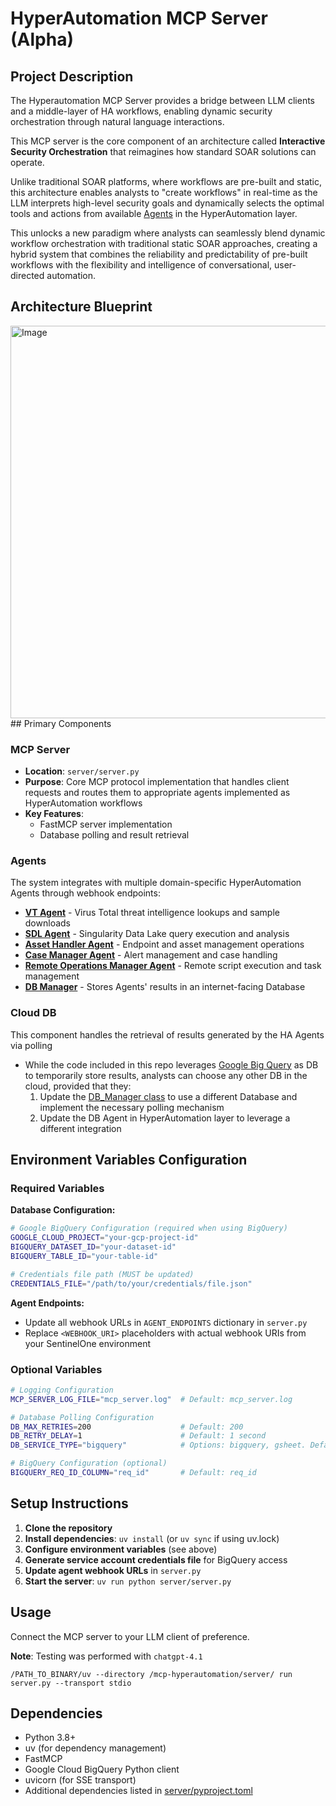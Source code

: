 # HyperAutomation MCP Server (Alpha)

## Project Description

The Hyperautomation MCP Server provides a bridge between LLM clients and a middle-layer of HA workflows, enabling dynamic security orchestration through natural language interactions.

This MCP server is the core component of an architecture called **Interactive Security Orchestration** that reimagines how standard SOAR solutions can operate.

Unlike traditional SOAR platforms, where workflows are pre-built and static, this architecture enables analysts to "create workflows" in real-time as the LLM interprets high-level security goals and dynamically selects the optimal tools and actions from available [Agents](./agents/README.MD) in the HyperAutomation layer.

This unlocks a new paradigm where analysts can seamlessly blend dynamic workflow orchestration with traditional static SOAR approaches, creating a hybrid system that combines the reliability and predictability of pre-built workflows with the flexibility and intelligence of conversational, user-directed automation.

## Architecture Blueprint

<img width="1145" height="628" alt="Image" src="https://github.com/user-attachments/assets/c75e082c-3f01-482a-bf36-850e0af0ccc2" />
## Primary Components

### MCP Server
- **Location**: `server/server.py`
- **Purpose**: Core MCP protocol implementation that handles client requests and routes them to appropriate agents implemented as HyperAutomation workflows
- **Key Features**:
  - FastMCP server implementation
  - Database polling and result retrieval

### Agents

The system integrates with multiple domain-specific HyperAutomation Agents through webhook endpoints:

- **[VT Agent](./agents/VT_Agent/README.md)** - Virus Total threat intelligence lookups and sample downloads
- **[SDL Agent](./agents/SDL_Agent/README.md)** - Singularity Data Lake query execution and analysis
- **[Asset Handler Agent](./agents/ASSETHANDLER_Agent/README.md)** - Endpoint and asset management operations
- **[Case Manager Agent](./agents/CASEMANAGER_Agent/README.md)** - Alert management and case handling
- **[Remote Operations Manager Agent](./agents/RO_MANAGER_Agent/README.md)** - Remote script execution and task management
- **[DB Manager](./agents/DB_Manager/README.md)** - Stores Agents' results in an internet-facing Database

### Cloud DB
This component handles the retrieval of results generated by the HA Agents via polling
- While the code included in this repo leverages [Google Big Query](https://cloud.google.com/bigquery) as DB to temporarily store results, analysts can choose any other DB in the cloud, provided that they:
    1. Update the [DB_Manager class](https://github.com/s1community/mcp-hyperautomation/blob/main/server/utils/db_manager.py#L14) to use a different Database and implement the necessary polling mechanism
    2. Update the DB Agent in HyperAutomation layer to leverage a different integration

## Environment Variables Configuration

### Required Variables

**Database Configuration:**
```bash
# Google BigQuery Configuration (required when using BigQuery)
GOOGLE_CLOUD_PROJECT="your-gcp-project-id"
BIGQUERY_DATASET_ID="your-dataset-id"  
BIGQUERY_TABLE_ID="your-table-id"

# Credentials file path (MUST be updated)
CREDENTIALS_FILE="/path/to/your/credentials/file.json"
```

**Agent Endpoints:**
- Update all webhook URLs in `AGENT_ENDPOINTS` dictionary in `server.py`
- Replace `<WEBHOOK_URI>` placeholders with actual webhook URIs from your SentinelOne environment

### Optional Variables

```bash
# Logging Configuration
MCP_SERVER_LOG_FILE="mcp_server.log"  # Default: mcp_server.log

# Database Polling Configuration  
DB_MAX_RETRIES=200                    # Default: 200
DB_RETRY_DELAY=1                      # Default: 1 second
DB_SERVICE_TYPE="bigquery"            # Options: bigquery, gsheet. Default: bigquery

# BigQuery Configuration (optional)
BIGQUERY_REQ_ID_COLUMN="req_id"       # Default: req_id
```

## Setup Instructions

1. **Clone the repository**
2. **Install dependencies**: `uv install` (or `uv sync` if using uv.lock)
3. **Configure environment variables** (see above)
4. **Generate service account credentials file** for BigQuery access
5. **Update agent webhook URLs** in `server.py`
6. **Start the server**: `uv run python server/server.py`

## Usage

Connect the MCP server to your LLM client of preference. 

**Note**: Testing was performed with `chatgpt-4.1`

```
/PATH_TO_BINARY/uv --directory /mcp-hyperautomation/server/ run server.py --transport stdio
```

## Dependencies

- Python 3.8+
- uv (for dependency management)
- FastMCP
- Google Cloud BigQuery Python client
- uvicorn (for SSE transport)
- Additional dependencies listed in [server/pyproject.toml](./server/pyproject.toml)
